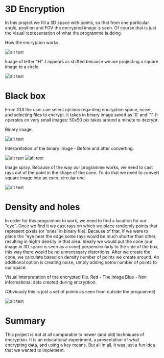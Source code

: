# 3D Encryption

In this project we fill a 3D space with points, so that from one particular angle, position and FOV the encrypted image is seen. Of course that is just the visual representation of what the programme is doing.

How the encryption works.

![alt text](https://github.com/M2etroline/ProjectBase/blob/master/Rotation_view_example.gif?raw=true)

Image of letter "H". I appears as shifted because we are projecting a square image to a circle. 

![alt text](https://github.com/M2etroline/ProjectBase/blob/master/Picture_view_example.png?raw=true)

# Black box

From GUI the user can select options regarding encryption space, noise, and selecting files to encrypt. It takes in binary image saved as '0' and '1'. It operates on very small images: 50x50 pix takes around a minute to decrypt.

Binary image.

![alt text](https://github.com/M2etroline/ProjectBase/blob/master/Image_coded.png?raw=true)

Interpretation of the binary image - Before and after converting.

![alt text](https://github.com/M2etroline/ProjectBase/blob/master/Image.png?raw=true) ![alt text](https://github.com/M2etroline/ProjectBase/blob/master/Shifted_Image.png?raw=true)

Image spray. Because of the way our programme works, we need to cast rays out of the point in the shape of the cone.
To do that we need to convert square image into an even, circular one.

![alt text](https://github.com/M2etroline/ProjectBase/blob/master/Spray.png?raw=true)

# Density and holes

In order for this programme to work, we need to find a location for our "eye". Once we find it we cast rays on which we place randomly points that represent pixels (or 'ones' in binary file). Because of that, if we were to place the "eye near the edge some rays would be much shorter than other, resulting in hightr density in that area. Ideally we would put the cone (our image in 3D space is seen as a cone) perpendicularly to the side of the box, this way there would be no unnecessary distortions. After we create the cone, we calculate based on density number of points we create around. An additional option is creating noise, simply adding some number of points to our space.

Visual interpretation of the encrypted file.
Red - The image 
Blue - Non informational data created during encryption. 

(Obviously this is just a set of points as seen from outside the programme)

![alt text](https://github.com/M2etroline/ProjectBase/blob/master/Result.png?raw=true)

# Summary

This project is not at all comparable to newer (and old) techniques of encryption. It is an educational experiment, a presentation of what encrypting data, and using a key means. But all in all, it was just a fun idea that we wanted to implement.
 

